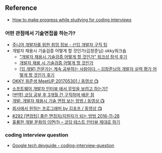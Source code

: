 ## Reference
- [How to make progress while studying for coding interviews](https://medium.freecodecamp.org/how-to-make-progress-while-studying-for-coding-interviews-894c320bfa74)

### 어떤 관점에서 기술면접을 하는가?
- [주니어 개발자를 위한 취업 정보 - 신입 개발자 구직 팁](https://github.com/jojoldu/junior-recruit-scheduler#신입-개발자-구직-팁)
- 개발자 채용시 기술검증 어떻게 할 것인가(김창준님) okky워크숍
  - ["개발자 채용시 기술검증 어떻게 할 것인가" 워크샵 참석 후기](http://jojoldu.tistory.com/285)
  - [개발자 채용 시 기술검증 어떻게 할 것인가](https://brunch.co.kr/@leehosung/47)
  - [[입 개발] 전문가는 계속 공부하는 사람이다. – 김창준님의 개발자 실력 평가 어떻게 할 것인가 후기](http://www.popit.kr/입-개발-전문가는-계속-공부하는-사람이다-김창준/)
- [OKKY 취준생 MeetUP 201705301 / 동영상 :tv:](https://www.youtube.com/watch?v=xSlA_36gJQA)
- [소프트웨어 개발자 인터뷰 에서 무엇을 보려고 하는가?](https://steemit.com/interview/@tiny657/4uac7z)
- [[번역] 코딩 공부 후 3개월 간 구직하며 배운 점](https://brunch.co.kr/@imagineer/194)
- [개발: 개발자 채용시 기술 면접 보는 방법  / 동영상 :tv:](https://www.youtube.com/watch?v=1LGlth38v4o)
- [회사에서 원하는 프로그래머 by 김포프 / 동영상 :tv:](https://www.youtube.com/watch?v=0Il35gQMyZA)
- [#292 [면접팁] 좋은 면접자/지원자가 되는 방법 2016-11-28](https://repo.yona.io/doortts/blog/post/292)
- [훌륭한 개발 문화의 이면(1) – 코딩 테스트 인터뷰 제대로 하기](http://channy.creation.net/blog/1104)

### coding interview question
- [Google tech devguide - coding-interview-question](https://techdevguide.withgoogle.com/resources/types/coding-interview-question/#!)
